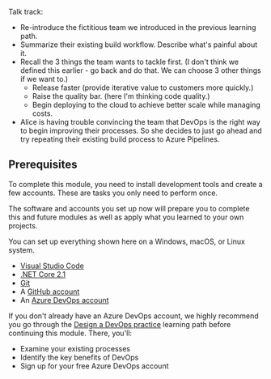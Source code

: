 Talk track:

* Re-introduce the fictitious team we introduced in the previous learning path.
* Summarize their existing build workflow. Describe what's painful about it.
* Recall the 3 things the team wants to tackle first. (I don't think we defined this earlier - go back and do that. We can choose 3 other things if we want to.)
  * Release faster (provide iterative value to customers more quickly.)
  * Raise the quality bar. (here I'm thinking code quality.)
  * Begin deploying to the cloud to achieve better scale while managing costs.
* Alice is having trouble convincing the team that DevOps is the right way to begin improving their processes. So she decides to just go ahead and try repeating their existing build process to Azure Pipelines.

## Prerequisites

To complete this module, you need to install development tools and create a few accounts. These are tasks you only need to perform once.

The software and accounts you set up now will prepare you to complete this and future modules as well as apply what you learned to your own projects.

You can set up everything shown here on a Windows, macOS, or Linux system.

- [Visual Studio Code](https://code.visualstudio.com?azure-portal=true)
- [.NET Core 2.1](https://www.microsoft.com/net/download?azure-portal=true)
- [Git](https://git-scm.com/downloads?azure-portal=true)
- A [GitHub account](https://github.com/join?azure-portal=true)
- An [Azure DevOps account](https://dev.azure.com?azure-portal=true)

If you don't already have an Azure DevOps account, we highly recommend you go through the [Design a DevOps practice](https://docs.microsoft.com/learn/paths/design-a-devops-practice?azure-portal=true) learning path before continuing this module. There, you'll:

* Examine your existing processes
* Identify the key benefits of DevOps
* Sign up for your free Azure DevOps account